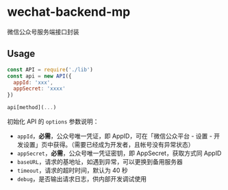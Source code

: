 # wechat-backend-mp

微信公众号服务端接口封装

## Usage

```js
const API = require('./lib')
const api = new API({
  appId: 'xxx',
  appSecret: 'xxxx'
})

api[method](...)
```

初始化 API 的 `options` 参数说明：

- `appId`，**必需**，公众号唯一凭证，即 AppID，可在「微信公众平台 - 设置 - 开发设置」页中获得。（需要已经成为开发者，且帐号没有异常状态）
- `appSecret`，**必需**，公众号唯一凭证密钥，即 AppSecret，获取方式同 AppID
- `baseURL`，请求的基地址，如遇到异常，可以更换到备用服务器
- `timeout`，请求的超时时间，默认为 40 秒
- `debug`，是否输出请求日志，供内部开发调试使用
